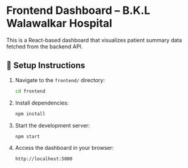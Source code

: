 # Frontend Dashboard – B.K.L Walawalkar Hospital

This is a React-based dashboard that visualizes patient summary data fetched from the backend API.

## 🔧 Setup Instructions

1. Navigate to the `frontend/` directory:
   ```bash
   cd frontend

2. Install dependencies:
   ```bash
   npm install

3. Start the development server:
   ```bash
   npm start

4. Access the dashboard in your browser:
   ```bash
   http://localhost:5000
